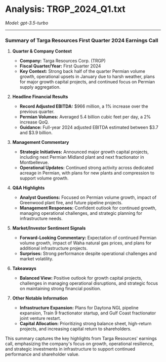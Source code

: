 # Analysis: TRGP_2024_Q1.txt

*Model: gpt-3.5-turbo*

---

### Summary of Targa Resources First Quarter 2024 Earnings Call

1. **Quarter & Company Context**
   - **Company:** Targa Resources Corp. (TRGP)
   - **Fiscal Quarter/Year:** First Quarter 2024
   - **Key Context:** Strong back half of the quarter Permian volume growth, operational upsets in January due to harsh weather, plans for major growth capital projects, and continued focus on Permian supply aggregation.

2. **Headline Financial Results**
   - **Record Adjusted EBITDA:** $966 million, a 1% increase over the previous quarter.
   - **Permian Volumes:** Averaged 5.4 billion cubic feet per day, a 2% increase QoQ.
   - **Guidance:** Full-year 2024 adjusted EBITDA estimated between $3.7 and $3.9 billion.

3. **Management Commentary**
   - **Strategic Initiatives:** Announced major growth capital projects, including next Permian Midland plant and next fractionator in Montbellevue.
   - **Operational Updates:** Continued strong activity across dedicated acreage in Permian, with plans for new plants and compression to support volume growth.

4. **Q&A Highlights**
   - **Analyst Questions:** Focused on Permian volume growth, impact of Greenwood plant fire, and future pipeline projects.
   - **Management Responses:** Confident outlook for continued growth, managing operational challenges, and strategic planning for infrastructure needs.

5. **Market/Investor Sentiment Signals**
   - **Forward-Looking Commentary:** Expectation of continued Permian volume growth, impact of Waha natural gas prices, and plans for additional infrastructure projects.
   - **Surprises:** Strong performance despite operational challenges and market volatility.

6. **Takeaways**
   - **Balanced View:** Positive outlook for growth capital projects, challenges in managing operational disruptions, and strategic focus on maintaining strong financial position.

7. **Other Notable Information**
   - **Infrastructure Expansion:** Plans for Daytona NGL pipeline expansion, Train 9 fractionator startup, and Gulf Coast fractionator joint venture restart.
   - **Capital Allocation:** Prioritizing strong balance sheet, high-return projects, and increasing capital return to shareholders.

This summary captures the key highlights from Targa Resources' earnings call, emphasizing the company's focus on growth, operational resilience, and strategic investments in infrastructure to support continued performance and shareholder value.